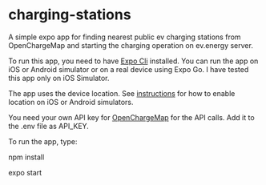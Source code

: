 # charging-stations
A simple expo app for finding nearest public ev charging stations from OpenChargeMap and starting the charging operation on ev.energy server.

To run this app, you need to have [Expo Cli](https://docs.expo.dev/get-started/installation/) installed.
You can run the app on iOS or Android simulator or on a real device using Expo Go. I have tested this app only on iOS Simulator.

The app uses the device location. See [instructions](https://docs.expo.dev/versions/latest/sdk/location/#enabling-emulator-location) for how to enable location on iOS or Android simulators.

You need your own API key for [OpenChargeMap](https://openchargemap.org/) for the API calls. Add it to the .env file as API_KEY. 

To run the app, type:

npm install

expo start


